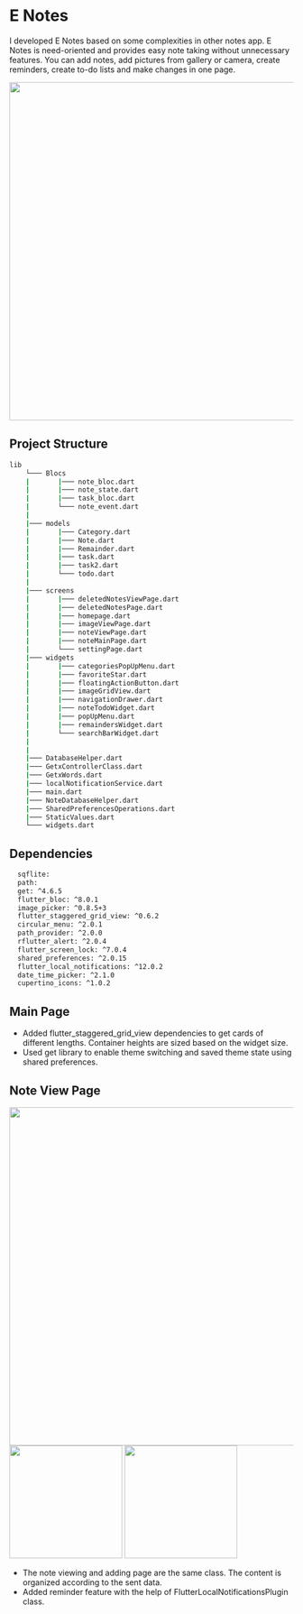# E Notes 

I developed E Notes based on some complexities in other notes app. E Notes is need-oriented and provides easy note taking without unnecessary features. You can add notes, add pictures from gallery or camera, create reminders, create to-do lists and make changes in one page.

<img src="https://github.com/EnesAlgan76/e_note_app/blob/master/homePage.png" height="600">

## Project Structure
```bash
lib
    └─── Blocs
    |       |─── note_bloc.dart
    |       |─── note_state.dart
    |       |─── task_bloc.dart
    |       └─── note_event.dart
    |
    |─── models 
    |	    |─── Category.dart
    |	    |─── Note.dart
    |	    |─── Remainder.dart
    |	    |─── task.dart
    |	    |─── task2.dart
    |       └─── todo.dart
    |
    |─── screens 
    |	    |─── deletedNotesViewPage.dart
    |	    |─── deletedNotesPage.dart
    |	    |─── homepage.dart
    |	    |─── imageViewPage.dart
    |	    |─── noteViewPage.dart
    |	    |─── noteMainPage.dart
    |       └─── settingPage.dart
    |─── widgets 
    |	    |─── categoriesPopUpMenu.dart
    |	    |─── favoriteStar.dart
    |	    |─── floatingActionButton.dart
    |	    |─── imageGridView.dart
    |	    |─── navigationDrawer.dart
    |	    |─── noteTodoWidget.dart
    |	    |─── popUpMenu.dart
    |	    |─── remaindersWidget.dart
    |       └─── searchBarWidget.dart
    |
    |
    |─── DatabaseHelper.dart 
    |─── GetxControllerClass.dart 
    |─── GetxWords.dart 
    |─── localNotificationService.dart 
    |─── main.dart 
    |─── NoteDatabaseHelper.dart 
    |─── SharedPreferencesOperations.dart  
    |─── StaticValues.dart 
    └─── widgets.dart 
```

## Dependencies

```bash
  sqflite:
  path:
  get: ^4.6.5
  flutter_bloc: ^8.0.1
  image_picker: ^0.8.5+3
  flutter_staggered_grid_view: ^0.6.2
  circular_menu: ^2.0.1
  path_provider: ^2.0.0
  rflutter_alert: ^2.0.4
  flutter_screen_lock: ^7.0.4
  shared_preferences: ^2.0.15
  flutter_local_notifications: ^12.0.2
  date_time_picker: ^2.1.0
  cupertino_icons: ^1.0.2
```




## Main Page

- Added flutter_staggered_grid_view dependencies to get cards of different lengths. Container heights are sized based on the widget size.
- Used get library to enable theme switching and saved theme state using shared preferences.

## Note View Page

<p float="left">
  <img src="https://github.com/EnesAlgan76/e_note_app/blob/master/noteViewPage.png" height="600">
  <img src="https://github.com/EnesAlgan76/e_note_app/blob/master/noteViewPage.png" height="200"> 
  <img src="https://github.com/EnesAlgan76/e_note_app/blob/master/noteViewPage.png" height="200">
</p>

- The note viewing and adding page are the same class. The content is organized according to the sent data.
- Added reminder feature with the help of FlutterLocalNotificationsPlugin class.


